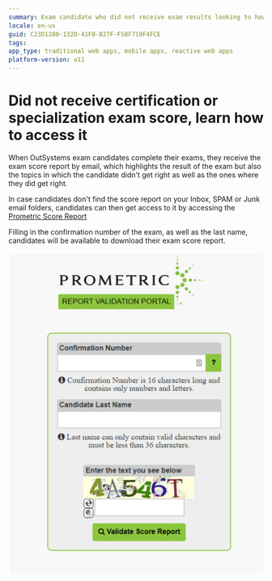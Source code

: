 ```yaml
---
summary: Exam candidate who did not receive exam results looking to how to get it
locale: en-us
guid: C23D1280-132D-41F8-B27F-F58F719F4FCE
tags: 
app_type: traditional web apps, mobile apps, reactive web apps
platform-version: o11
---
```


# Did not receive certification or specialization exam score, learn how to access it

When OutSystems exam candidates complete their exams, they receive the exam score report by email, which highlights the result of the exam but also the topics in which the candidate didn't get right as well as the ones where they did get right.

In case candidates don't find the score report on your Inbox, SPAM or Junk email folders, candidates can then get access to it by accessing the [Prometric Score Report](https://scorereports.prometric.com/)

Filling in the confirmation number of the exam, as well as the last name, candidates will be available to download their exam score report.

![](images/score-report-image.png)

